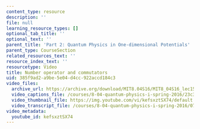 ```yaml
---
content_type: resource
description: ''
file: null
learning_resource_types: []
optional_tab_title: ''
optional_text: ''
parent_title: 'Part 2: Quantum Physics in One-dimensional Potentials'
parent_type: CourseSection
related_resources_text: ''
resource_index_text: ''
resourcetype: Video
title: Number operator and commutators
uid: 385f9ad2-a9be-5e04-d4cc-922accd184c3
video_files:
  archive_url: https://archive.org/download/MIT8.04S16/MIT8_04S16_lec15_s1_300k.mp4
  video_captions_file: /courses/8-04-quantum-physics-i-spring-2016/23c3b9417a7451368b09e95779cd3c2e_kefsxztSX74.vtt
  video_thumbnail_file: https://img.youtube.com/vi/kefsxztSX74/default.jpg
  video_transcript_file: /courses/8-04-quantum-physics-i-spring-2016/0778ad26f0c6b3e6cf8521bdbbd5f7e6_kefsxztSX74.pdf
video_metadata:
  youtube_id: kefsxztSX74
---
```

